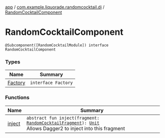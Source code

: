 [app](../../index.md) / [com.example.liquorade.randomcocktail.di](../index.md) / [RandomCocktailComponent](./index.md)

# RandomCocktailComponent

`@Subcomponent([RandomCocktailModule]) interface RandomCocktailComponent`

### Types

| Name | Summary |
|---|---|
| [Factory](-factory/index.md) | `interface Factory` |

### Functions

| Name | Summary |
|---|---|
| [inject](inject.md) | `abstract fun inject(fragment: `[`RandomCocktailFragment`](../../com.example.liquorade.randomcocktail/-random-cocktail-fragment/index.md)`): `[`Unit`](https://kotlinlang.org/api/latest/jvm/stdlib/kotlin/-unit/index.html)<br>Allows Dagger2 to inject into this fragment |
